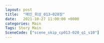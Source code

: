 ```yaml
---
layout: post
title:  "메인_회상_013~028장"
date:   2021-10-27 11:00:00 +0000
categories: Main
Tags: Story Main
SceneCode: ["scene_skip_cp013-028_q1_s10"]
---
```

